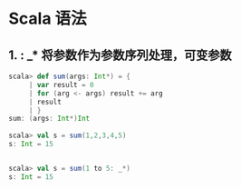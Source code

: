 # Scala 语法

## 1.  : _*  将参数作为参数序列处理，可变参数

```scala
scala> def sum(args: Int*) = {
     | var result = 0
     | for (arg <- args) result += arg
     | result
     | }
sum: (args: Int*)Int
 
scala> val s = sum(1,2,3,4,5)
s: Int = 15


scala> val s = sum(1 to 5: _*)
s: Int = 15

```



